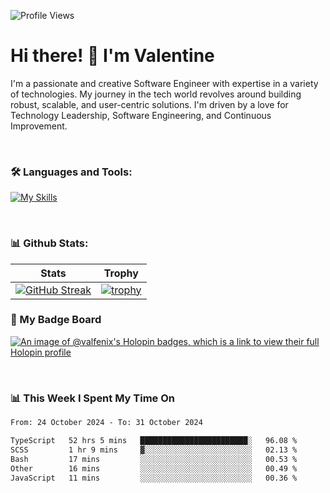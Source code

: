 
    
![Profile Views](https://komarev.com/ghpvc/?username=theodogwutech&color=blue)

# Hi there! 👋 I'm Valentine 
I'm a passionate and creative Software Engineer with expertise in a variety of technologies. My journey in the tech world revolves around building robust, scalable, and user-centric solutions. I'm driven by a love for Technology Leadership, Software Engineering, and Continuous Improvement.

<br />



### 🛠 Languages and Tools:

[![My Skills](https://skillicons.dev/icons?i=nodejs,js,nestjs,nextjs,react,vuejs,nuxtjs,express,tailwind,styledcomponents,materialui,mongodb,sequelize,mysql,postgres,pinia,redux,vite,html,css,pug,aws,prisma,bitbucket,bootstrap,emotion,git,gitlab,go,heroku,jest,netlify,nginx,npm,postman,rabbitmq,redis,supabase,svg,github,ts,ubuntu,vercel,vscode,yarn,powershell&perline=15)](https://skillicons.dev)

<br />

### 📊 Github Stats:

| Stats            | Trophy               |
|-----------------------|-------------------|
| [![GitHub Streak](https://streak-stats.demolab.com?user=theodogwutech&theme=great-gatsby&hide_border=true&border_radius=9.9)](https://git.io/streak-stats) | [![trophy](https://github-profile-trophy.vercel.app/?username=theodogwutech&theme=darkhub&column=7)](https://github.com/ryo-ma/github-profile-trophy) |

### 🥇 My Badge Board
[![An image of @valfenix's Holopin badges, which is a link to view their full Holopin profile](https://holopin.me/valfenix)](https://holopin.io/@valfenix)

<br />

### 📊 This Week I Spent My Time On
<!--START_SECTION:waka-->

```txt
From: 24 October 2024 - To: 31 October 2024

TypeScript   52 hrs 5 mins   ████████████████████████░   96.08 %
SCSS         1 hr 9 mins     ▓░░░░░░░░░░░░░░░░░░░░░░░░   02.13 %
Bash         17 mins         ░░░░░░░░░░░░░░░░░░░░░░░░░   00.53 %
Other        16 mins         ░░░░░░░░░░░░░░░░░░░░░░░░░   00.49 %
JavaScript   11 mins         ░░░░░░░░░░░░░░░░░░░░░░░░░   00.36 %
```

<!--END_SECTION:waka-->




